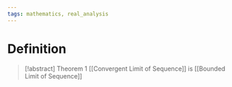 ```yaml
---
tags: mathematics, real_analysis
---
```


# Definition

> [!abstract] Theorem 1
> [[Convergent Limit of Sequence]] is [[Bounded Limit of Sequence]]

[^1]: [Elementary Analysis: The Theory of Calculus](zotero://open-pdf/library/items/GUY2WR3V?page=57)
